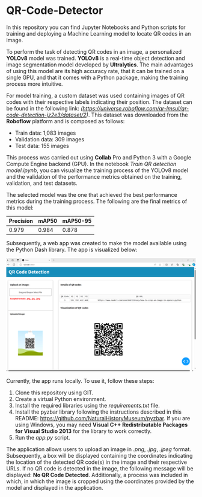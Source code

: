 # QR-Code-Detector

In this repository you can find Jupyter Notebooks and Python scripts for training and deploying a Machine Learning model to locate QR codes in an image.

To perform the task of detecting QR codes in an image, a personalized **YOLOv8** model was trained. **YOLOv8** is a real-time object detection and image segmentation model developed by **Ultralytics**. The main advantages of using this model are its high accuracy rate, that it can be trained on a single GPU, and that it comes with a Python package, making the training process more intuitive.

For model training, a custom dataset was used containing images of QR codes with their respective labels indicating their position. The dataset can be found in the following link: *(https://universe.roboflow.com/qr-lmsul/qr-code-detection-jz2e3/dataset/2)*. This dataset was downloaded from the **Roboflow** platform and is composed as follows:

* Train data: 1,083 images
* Validation data: 309 images
* Test data: 155 images

This process was carried out using **Collab** Pro and Python 3 with a Google Compute Engine backend (GPU). In the notebook *Train QR detection model.ipynb*, you can visualize the training process of the YOLOv8 model and the validation of the performance metrics obtained on the training, validation, and test datasets.

The selected model was the one that achieved the best performance metrics during the training process. The following are the final metrics of this model:

| Precision | mAP50 | mAP50-95 |
|-----------|-------|----------|
| 0.979     | 0.984 | 0.878    |

Subsequently, a web app was created to make the model available using the Python Dash library. The app is visualized below:

![app image.](app_image.png)

Currently, the app runs locally. To use it, follow these steps:

1. Clone this repository using GIT.
2. Create a virtual Python environment.
3. Install the required libraries using the *requirements.txt* file.
4. Install the pyzbar library following the instructions described in this README: https://github.com/NaturalHistoryMuseum/pyzbar. If you are using Windows, you may need **Visual C++ Redistributable Packages for Visual Studio 2013** for the library to work correctly.
5. Run the *app.py* script.

The application allows users to upload an image in *.png*, *.jpg*, *.jpeg* format. Subsequently, a box will be displayed containing the coordinates indicating the location of the detected QR code(s) in the image and their respective URLs. If no QR code is detected in the image, the following message will be displayed: **No QR Code Detected**. Additionally, a process was included in which, in which the image is cropped using the coordinates provided by the model and displayed in the application.



